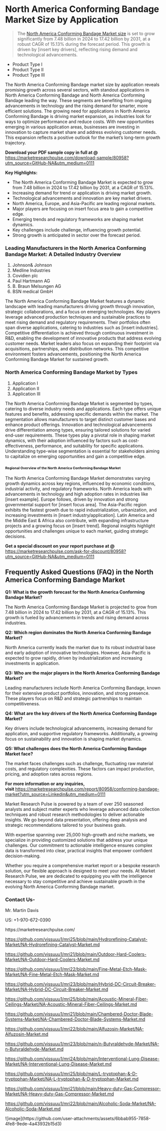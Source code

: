 <h1>North America Conforming Bandage Market&nbsp;Size by Application</h1><blockquote><p>The <a href="https://marketresearchpulse.com/download-sample/80958?utm_source=GitHub-NA&amp;utm_medium=0111">North America Conforming Bandage Market size</a> is set to grow significantly from 7.48 billion in 2024 to 17.42 billion by 2031, at a robust CAGR of 15.13% during the forecast period. This growth is driven by [insert key drivers], reflecting rising demand and technological advancements.</p></blockquote><ul><li>Product Type I<li> Product Type II<li> Product Type III</li></ul><p>The North America Conforming Bandage market size by application reveals promising growth across several sectors, with standout applications in North America Conforming Bandage and North America Conforming Bandage leading the way. These segments are benefiting from ongoing advancements in technology and the rising demand for smarter, more efficient solutions. The growing need for applications in North America Conforming Bandage is driving market expansion, as industries look for ways to optimize performance and reduce costs. With new opportunities emerging in various application areas, businesses are investing in innovation to capture market share and address evolving customer needs. This expansion reflects a positive outlook for the market’s long-term growth trajectory.</p><p><strong>Download your PDF sample copy in full at @ </strong><a href="https://marketresearchpulse.com/download-sample/80958?utm_source=GitHub-NA&amp;utm_medium=0111">https://marketresearchpulse.com/download-sample/80958?utm_source=GitHub-NA&amp;utm_medium=0111</a></p><p><strong>Key Highlights: </strong></p><ul><li>The North America Conforming Bandage Market is expected to grow from 7.48 billion in 2024 to 17.42 billion by 2031, at a CAGR of 15.13%.</li><li>Increasing demand for trend or application is driving market growth.</li><li>Technological advancements and innovation are key market drivers.</li><li>North America, Europe, and Asia-Pacific are leading regional markets.</li><li>Major players are focusing on insert focus area to gain a competitive edge.</li><li>Emerging trends and regulatory frameworks are shaping market dynamics.</li><li>Key challenges include challenge, influencing growth potential.</li><li>Strong growth is anticipated in sector over the forecast period.</li></ul><h3>Leading Manufacturers in the North America Conforming Bandage Market: A Detailed Industry Overview</h3><ol><li>Johnson& Johnson</li><li>Medline Industries</li><li>Covidien plc</li><li>Paul Hartmann AG</li><li>B. Braun Melsungen AG</li><li>BSN medical GmbH</li></ol><div class="flex max-w-full flex-col flex-grow"><div class="min-h-8 text-message flex w-full flex-col items-end gap-2 whitespace-normal break-words [.text-message+&amp;]:mt-5" dir="auto" data-message-author-role="assistant" data-message-id="fd8432e4-4910-450d-b182-61b7bfb0a01f" data-message-model-slug="gpt-4o"><div class="flex w-full flex-col gap-1 empty:hidden first:pt-[3px]"><div class="markdown prose w-full break-words dark:prose-invert light"><p>The North America Conforming Bandage Market features a dynamic landscape with leading manufacturers driving growth through innovation, strategic collaborations, and a focus on emerging technologies. Key players leverage advanced production techniques and sustainable practices to meet rising demand and regulatory requirements. Their portfolios often span diverse applications, catering to industries such as [insert industries]. Competitive differentiation is achieved through continuous investment in R&amp;D, enabling the development of innovative products that address evolving customer needs. Market leaders also focus on expanding their footprint via acquisitions, partnerships, and distribution networks. This competitive environment fosters advancements, positioning the North America Conforming Bandage Market for sustained growth.</p></div></div></div></div><h3>North America Conforming Bandage Market by Types</h3><ol><li>Application I<li> Application II<li> Application III</li></ol><div class="flex max-w-full flex-col flex-grow"><div class="min-h-8 text-message flex w-full flex-col items-end gap-2 whitespace-normal break-words [.text-message+&amp;]:mt-5" dir="auto" data-message-author-role="assistant" data-message-id="084470be-0bb7-4664-bddf-5156b4f41249" data-message-model-slug="gpt-4o-mini"><div class="flex w-full flex-col gap-1 empty:hidden first:pt-[3px]"><div class="markdown prose w-full break-words dark:prose-invert light"><p>The North America Conforming Bandage Market is segmented by types, catering to diverse industry needs and applications. Each type offers unique features and benefits, addressing specific demands within the market. The segmentation allows manufacturers to target distinct customer bases and enhance product offerings. Innovation and technological advancements drive differentiation among types, ensuring tailored solutions for varied end-user requirements. These types play a pivotal role in shaping market dynamics, with their adoption influenced by factors such as cost-effectiveness, performance, and suitability for specific applications. Understanding type-wise segmentation is essential for stakeholders aiming to capitalize on emerging opportunities and gain a competitive edge.</p></div></div></div></div><h3><span style="font-size: 11px;">Regional Overview of the North America Conforming Bandage Market</span></h3><div class="flex max-w-full flex-col flex-grow"><div class="min-h-8 text-message flex w-full flex-col items-end gap-2 whitespace-normal break-words [.text-message+&amp;]:mt-5" dir="auto" data-message-author-role="assistant" data-message-id="e9038762-ce64-4e30-91c9-9bd413514231" data-message-model-slug="gpt-4o-mini"><div class="flex w-full flex-col gap-1 empty:hidden first:pt-[3px]"><div class="markdown prose w-full break-words dark:prose-invert light"><p>The North America Conforming Bandage Market demonstrates varying growth dynamics across key regions, influenced by economic conditions, industrial activity, and regulatory frameworks. North America leads with advancements in technology and high adoption rates in industries like [insert example]. Europe follows, driven by innovation and strong governmental support for [insert focus area]. The Asia-Pacific region exhibits the fastest growth due to rapid industrialization, urbanization, and increasing investments in [insert industry/application]. Latin America and the Middle East &amp; Africa also contribute, with expanding infrastructure projects and a growing focus on [insert trend]. Regional insights highlight opportunities and challenges unique to each market, guiding strategic decisions.</p></div></div></div></div><p><strong>Get a special discount on your report purchase at @ </strong><a href="https://marketresearchpulse.com/ask-for-discount/80958?utm_source=GitHub-NA&amp;utm_medium=0111">https://marketresearchpulse.com/ask-for-discount/80958?utm_source=GitHub-NA&amp;utm_medium=0111</a></p><h2>Frequently Asked Questions (FAQ) in the North America Conforming Bandage Market</h2><p><strong>Q1: What is the growth forecast for the North America Conforming Bandage Market?</strong></p><p>The North America Conforming Bandage Market is projected to grow from 7.48 billion in 2024 to 17.42 billion by 2031, at a CAGR of 15.13%. This growth is fueled by advancements in trends and rising demand across industries.</p><p><strong>Q2: Which region dominates the North America Conforming Bandage Market?</strong></p><p>North America currently leads the market due to its robust industrial base and early adoption of innovative technologies. However, Asia-Pacific is expected to grow rapidly, driven by industrialization and increasing investments in application.</p><p><strong>Q3: Who are the major players in the North America Conforming Bandage Market?</strong></p><p>Leading manufacturers include North America Conforming Bandage, known for their extensive product portfolios, innovation, and strong presence. These players focus on R&amp;D and strategic partnerships to maintain competitiveness.</p><p><strong>Q4: What are the key drivers of the North America Conforming Bandage Market?</strong></p><p>Key drivers include technological advancements, increasing demand for application, and supportive regulatory frameworks. Additionally, a growing focus on sustainability and innovation is shaping market dynamics.</p><p><strong>Q5: What challenges does the North America Conforming Bandage Market face?</strong></p><p>The market faces challenges such as challenge, fluctuating raw material costs, and regulatory complexities. These factors can impact production, pricing, and adoption rates across regions.</p><p><strong>For more information or any inquiries, visit&nbsp;</strong><a href="https://marketresearchpulse.com/report/80958/conforming-bandage-market?utm_source=Linkedin&utm_medium=0111">https://marketresearchpulse.com/report/80958/conforming-bandage-market?utm_source=Linkedin&utm_medium=0111</a></p><p>Market Research Pulse is powered by a team of over 250 seasoned analysts and subject matter experts who leverage advanced data collection techniques and robust research methodologies to deliver actionable insights. We go beyond data presentation, offering deep analysis and strategic recommendations tailored to your business goals.</p><p>With expertise spanning over 25,000 high-growth and niche markets, we specialize in providing customized solutions that address your unique challenges. Our commitment to actionable intelligence ensures complex data is transformed into clear, practical insights that empower confident decision-making.</p><p>Whether you require a comprehensive market report or a bespoke research solution, our flexible approach is designed to meet your needs. At Market Research Pulse, we are dedicated to equipping you with the intelligence necessary to stay competitive and achieve sustainable growth in the evolving North America Conforming Bandage market.</p><h3><strong>Contact Us-</strong></h3><p>Mr. Martin Davis</p><p>US: +1-970-672-0390</p><p>https://marketresearchpulse.com/</p><p><a href="https://github.com/vissuuu1/mri25/blob/main/Hydrorefining-Catalyst-Market/NA-Hydrorefining-Catalyst-Market.md">https://github.com/vissuuu1/mri25/blob/main/Hydrorefining-Catalyst-Market/NA-Hydrorefining-Catalyst-Market.md</a></p><p><a href="https://github.com/vissuuu1/mri21/blob/main/Outdoor-Hard-Coolers-Market/NA-Outdoor-Hard-Coolers-Market.md">https://github.com/vissuuu1/mri21/blob/main/Outdoor-Hard-Coolers-Market/NA-Outdoor-Hard-Coolers-Market.md</a></p><p><a href="https://github.com/vissuuu1/mri22/blob/main/Fine-Metal-Etch-Mask-Market/NA-Fine-Metal-Etch-Mask-Market.md">https://github.com/vissuuu1/mri22/blob/main/Fine-Metal-Etch-Mask-Market/NA-Fine-Metal-Etch-Mask-Market.md</a></p><p><a href="https://github.com/vissuuu1/mri23/blob/main/Hybrid-DC-Circuit-Breaker-Market/NA-Hybrid-DC-Circuit-Breaker-Market.md">https://github.com/vissuuu1/mri23/blob/main/Hybrid-DC-Circuit-Breaker-Market/NA-Hybrid-DC-Circuit-Breaker-Market.md</a></p><p><a href="https://github.com/vissuuu1/mri25/blob/main/Acoustic-Mineral-Fiber-Ceilings-Market/NA-Acoustic-Mineral-Fiber-Ceilings-Market.md">https://github.com/vissuuu1/mri25/blob/main/Acoustic-Mineral-Fiber-Ceilings-Market/NA-Acoustic-Mineral-Fiber-Ceilings-Market.md</a></p><p><a href="https://github.com/vissuuu1/mri21/blob/main/Chambered-Doctor-Blade-Systems-Market/NA-Chambered-Doctor-Blade-Systems-Market.md">https://github.com/vissuuu1/mri21/blob/main/Chambered-Doctor-Blade-Systems-Market/NA-Chambered-Doctor-Blade-Systems-Market.md</a></p><p><a href="https://github.com/vissuuu1/mri22/blob/main/Alfuzosin-Market/NA-Alfuzosin-Market.md">https://github.com/vissuuu1/mri22/blob/main/Alfuzosin-Market/NA-Alfuzosin-Market.md</a></p><p><a href="https://github.com/vissuuu1/mri23/blob/main/n-Butyraldehyde-Market/NA-n-Butyraldehyde-Market.md">https://github.com/vissuuu1/mri23/blob/main/n-Butyraldehyde-Market/NA-n-Butyraldehyde-Market.md</a></p><p><a href="https://github.com/vissuuu1/mri24/blob/main/Interventional-Lung-Disease-Market/NA-Interventional-Lung-Disease-Market.md">https://github.com/vissuuu1/mri24/blob/main/Interventional-Lung-Disease-Market/NA-Interventional-Lung-Disease-Market.md</a></p><p><a href="https://github.com/vissuuu1/mri25/blob/main/L-tryptophan-&-D-tryptophan-Market/NA-L-tryptophan-&-D-tryptophan-Market.md">https://github.com/vissuuu1/mri25/blob/main/L-tryptophan-&-D-tryptophan-Market/NA-L-tryptophan-&-D-tryptophan-Market.md</a></p><p><a href="https://github.com/vissuuu1/mri21/blob/main/Heavy-duty-Gas-Compressor-Market/NA-Heavy-duty-Gas-Compressor-Market.md">https://github.com/vissuuu1/mri21/blob/main/Heavy-duty-Gas-Compressor-Market/NA-Heavy-duty-Gas-Compressor-Market.md</a></p><p><a href="https://github.com/vissuuu1/mri22/blob/main/Alcoholic-Soda-Market/NA-Alcoholic-Soda-Market.md">https://github.com/vissuuu1/mri22/blob/main/Alcoholic-Soda-Market/NA-Alcoholic-Soda-Market.md</a></p>
![image](https://github.com/user-attachments/assets/6bbab955-7858-4fe8-9ede-4a43932b15d3)
